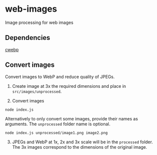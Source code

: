 # web-images

Image processing for web images

## Dependencies

[cwebp](https://developers.google.com/speed/webp/download)

## Convert images

Convert images to WebP and reduce quality of JPEGs.

1. Create image at 3x the required dimensions and place in `src/images/unprocessed`.

2. Convert images
```
node index.js
```

Alternatively to only convert some images, provide their names as arguments. The `unprocessed`
folder name is optional.

```
node index.js unprocessed/image1.png image2.png
```

3. JPEGs and WebP at 1x, 2x and 3x scale will be in the `processed` folder. The 3x images
correspond to the dimensions of the original image.
